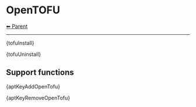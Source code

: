 # OpenTOFU

<!-- TEMPLATE header 2 -->
[⬅ Parent ](../index.md)
<hr />

{tofuInstall}

{tofuUninstall}

## Support functions

{aptKeyAddOpenTofu}

{aptKeyRemoveOpenTofu}
